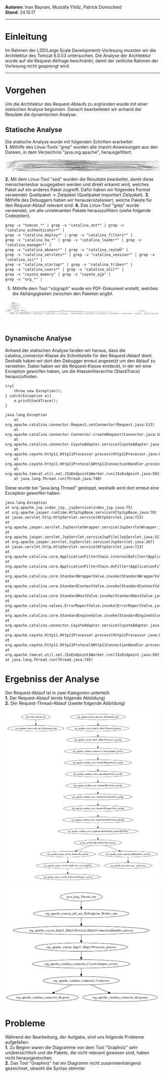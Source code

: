 <b>Autoren:</b> Inan Bayram, Mustafa Yildiz, Patrick Domscheid</br>
<b>Stand</b>: 24.10.17</br>
<hr>
<h1>Einleitung</h1>
Im Rahmen der LSD(Large Scale Development)-Vorlesung mussten wir
die Architektur des Tomcat 6.0.53 untersuchen. Die Analyse der
Architektur wurde auf die Request-Abfrage beschränkt, damit der
zeitliche Rahmen der Vorlesung nicht gesprengt wird.

<hr>

<h1>Vorgehen</h1>
Um die Architektur des Request-Ablaufs zu ergründen wurde mit einer
statischen Analyse begonnen. Danach bearbeiteten wir anhand der Resulate
die dynamischen Analyse.

<h2>Statische Analyse</h2>
Die statische Analyse wurde mit folgenden Schritten erarbeitet:</br>
<b>1.</b> Mithilfe des Linux-Tools "grep" wurden alle import-Anweisungen aus den
Dateien, in dem Verzeichnis "java.org.apache", herausgefiltert.

![Ungefilterte import-Anweisungen](Pictures/NotFiltered.png)

<b>2.</b> Mit dem Linux-Tool "sed" wurden die Resultate bearbeitet, damit diese
menschenlesbar ausgegeben werden und direkt erkannt wird, welches Paket auf
ein anderes Paket zugreift. Dafür haben wir folgendes Format verwendet:
Quellpaket -> Zielpaket (Quellpaket importiert Zielpaket).
<b>3.</b> Mithilfe des Debuggers haben wir herauskristalisisert, welche Pakete für den
Request-Ablauf relevant sind.
<b>4.</b> Das Linux-Tool "grep" wurde verwendet, um alle unrelevanten Pakete
herauszufiltern (siehe folgende Codezeilen).

```grep -v "el_*" | grep -v "jasper_*" | grep -v "jk_*" | grep -v "naming_*" |
grep -v "tomcat_*" | grep -v "catalina_ant*" | grep -v "catalina_authenticator*" |
grep -v "catalina_deploy*" | grep -v "catalina_filters*" |
grep -v "catalina_ha_*" | grep -v "catalina_loader*" | grep -v "catalina_manager*" |
grep -v "catalina_mbeans*" | grep -v "catalina_realmÜ" |
grep -v "catalina_servlets*" | grep -v "catalina_session*" | grep -v "catalina_ssi*" |
grep -v "catalina_startup*" | grep -v "catalina_tribes*" |
grep -v "catalina_users*" | grep -v "catalina_util*" |
grep -v "coyote_memory" | grep -v "coyote_ajp" |
grep -v "org_*" |
```
5. Mithilfe dem Tool "vizgraph" wurde ein PDF-Dokument erstellt, welches
die Abhängigkeiten zwischen den Paketen angibt.

![Gefilterte import-Anweisungen](Pictures/Filtered.png "test")

</br>

<h2>Dynamische Analyse</h2>
Anhand der statischen Analyse fanden wir heraus, dass die catalina_connector-Klasse
als Schnittstelle für den Request-Ablauf dient. Deshalb haben wir dort den Debugger
erneut angesetzt um den Ablauf zu verstehen. Dabei haben wir die Request-Klasse entdeckt,
in der wir eine Exception geworfen haben, um die Klassenhierarchie (StackTrace) herauszufinden.</br>

```
try{
    throw new Exception();
} catch(Exception e){
    e.printStackTrace();
}
```

```
java.lang.Exception
	at org.apache.catalina.connector.Request.setConnector(Request.java:533)
	at org.apache.catalina.connector.Connector.createRequest(Connector.java:1017)
	at org.apache.catalina.connector.CoyoteAdapter.service(CoyoteAdapter.java:261)
	at org.apache.coyote.http11.Http11Processor.process(Http11Processor.java:859)
	at org.apache.coyote.http11.Http11Protocol$Http11ConnectionHandler.process(Http11Protocol.java:610)
	at org.apache.tomcat.util.net.JIoEndpoint$Worker.run(JIoEndpoint.java:503)
	at java.lang.Thread.run(Thread.java:748)
```
Diese wurde bei "java.lang.Thread" gestoppt, weshalb wird dort erneut eine Exception
geworfen haben.</br>

```
java.lang.Exception
at org.apache.jsp.index_jsp._jspService(index_jsp.java:75)
at org.apache.jasper.runtime.HttpJspBase.service(HttpJspBase.java:70)
at javax.servlet.http.HttpServlet.service(HttpServlet.java:723)
at org.apache.jasper.servlet.JspServletWrapper.service(JspServletWrapper.java:388)
at org.apache.jasper.servlet.JspServlet.serviceJspFile(JspServlet.java:321)
at org.apache.jasper.servlet.JspServlet.service(JspServlet.java:267)
at javax.servlet.http.HttpServlet.service(HttpServlet.java:723)
at org.apache.catalina.core.ApplicationFilterChain.internalDoFilter(ApplicationFilterChain.java:290)
at org.apache.catalina.core.ApplicationFilterChain.doFilter(ApplicationFilterChain.java:206)
at org.apache.catalina.core.StandardWrapperValve.invoke(StandardWrapperValve.java:233)
at org.apache.catalina.core.StandardContextValve.invoke(StandardContextValve.java:191)
at org.apache.catalina.core.StandardHostValve.invoke(StandardHostValve.java:127)
at org.apache.catalina.valves.ErrorReportValve.invoke(ErrorReportValve.java:103)
at org.apache.catalina.core.StandardEngineValve.invoke(StandardEngineValve.java:109)
at org.apache.catalina.connector.CoyoteAdapter.service(CoyoteAdapter.java:293)
at org.apache.coyote.http11.Http11Processor.process(Http11Processor.java:859)
at org.apache.coyote.http11.Http11Protocol$Http11ConnectionHandler.process(Http11Protocol.java:610)
at org.apache.tomcat.util.net.JIoEndpoint$Worker.run(JIoEndpoint.java:503)
at java.lang.Thread.run(Thread.java:745)
```

<h1>Ergebniss der Analyse</h1>
Der Request-Ablauf ist in zwei Kategorien unterteilt:</br>
<b>1.</b> Der Request-Ablauf (erste folgende Abbildung)</br>
<b>2.</b> Der Request-Thread-Ablauf (zweite folgende Abbildung)</br>

![Request-Ablauf](Pictures/StackTrace.png)

![Request-Thread-Ablauf](Pictures/Request_Procedure.png)

<h1>Probleme</h1>
Während der Bearbeitung, der Aufgabe, sind uns folgende Probleme aufgefallen:</br>
<b>1.</b> Zu Beginn waren die Diagramme von dem Tool "Graphviz" sehr unübersichtlich
und die Pakete, die nicht relevant gewesen sind, haben nicht herausgestochen.</br>
<b>2.</b> Das Tool "Graphviz" hat ein Diagramm nicht zusammenhängend gezeichnet,
obwohl die Syntax stimmte
